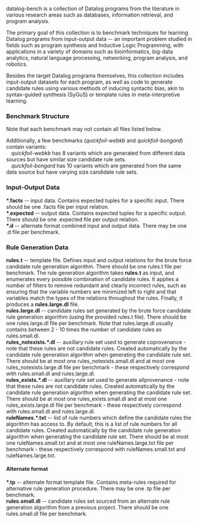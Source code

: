 datalog-bench is a collection of Datalog programs from the literature in various research areas such as databases, information retrieval, and program analysis.

The primary goal of this collection is to benchmark techniques for learning Datalog programs from input-output data -- an important problem studied in fields such as program synthesis and Inductive Logic Programming, with applications in a variety of domains such as bioinformatics, big-data analytics, natural language processing, networking, program analysis, and robotics.

Besides the target Datalog programs themselves, this collection includes input-output datasets for each program, as well as code to generate candidate rules using various methods of inducing syntactic bias, akin to syntax-guided synthesis (SyGuS) or template rules in meta-interpretive learning.

### Benchmark Structure
Note that each benchmark may not contain all files listed below.

Additionally, a few benchmarks (*quickfoil-webkb* and *quickfoil-bongard*) contain variants: 
<br>
&emsp;*quickfoil-webkb* has 8 variants which are generated from different data sources but have similar size candidate rule sets.
<br>
&emsp;*quickfoil-bongard* has 10 variants which are generated from the same data source but have varying size candidate rule sets.

### Input-Output Data
<b>\*.facts</b> -- input data. Contains expected tuples for a specific input. There should be one .facts file per input relation. 
<br>
<b>\*.expected</b> -- output data. Contains expected tuples for a specific output. There should be one .expected file per output relation. 
<br>
<b>\*.d</b> -- alternate format combined input and output data. There may be one .d file per benchmark.
<br>

### Rule Generation Data
<b>rules.t</b> -- template file. Defines input and output relations for the brute force candidate rule generation algorithm. There should be one rules.t file per benchmark. The rule generation algorithm takes <b>rules.t</b> as input, and enumerates every possible combination of candidate rules. It applies a number of filters to remove redundant and clearly incorrect rules, such as ensuring that the variable numbers are minimized left to right and that variables match the types of the relations throughout the rules. Finally, it produces a <b>rules.large.dl</b> file.
<br>
<b>rules.large.dl</b> -- candidate rules set generated by the brute force candidate rule generation algorithm (using the provided rules.t file). There should be one rules.large.dl file per benchmark. Note that rules.large.dl usually contains between 2 - 10 times the number of candidate rules as rules.small.dl. 
<br>
<b>rules_notexists.\*.dl</b> -- auxillary rule set used to generate coprovenance - note that these rules are not candidate rules. Created automatically by the candidate rule generation algorithm when generating the candidate rule set. There should be at most one rules_notexists.small.dl and at most one rules_notexists.large.dl file per benchmark - these respectively correspond with rules.small.dl and rules.large.dl.
<br>
<b>rules_exists.\*.dl</b> -- auxillary rule set used to generate allprovenance - note that these rules are not candidate rules. Created automatically by the candidate rule generation algorithm when generating the candidate rule set. There should be at most one rules_exists.small.dl and at most one rules_exists.large.dl file per benchmark - these respectively correspond with rules.small.dl and rules.large.dl.
<br>
<b>ruleNames.\*.txt</b> -- list of rule numbers which define the candidate rules the algorithm has access to. By default, this is a list of rule numbers for all candidate rules.  Created automatically by the candidate rule generation algorithm when generating the candidate rule set. There should be at most one ruleNames.small.txt and at most one ruleNames.large.txt file per benchmark - these respectively correspond with ruleNames.small.txt and ruleNames.large.txt.
<br>

#### Alternate format
<b>\*.tp</b> -- alternate format template file. Contains meta-rules required for alternative rule generation procedure. There may be one .tp file per benchmark.
<br>
<b>rules.small.dl</b> -- candidate rules set sourced from an alternate rule generation algorithm from a previous project. There should be one rules.small.dl file per benchmark.
<br>
